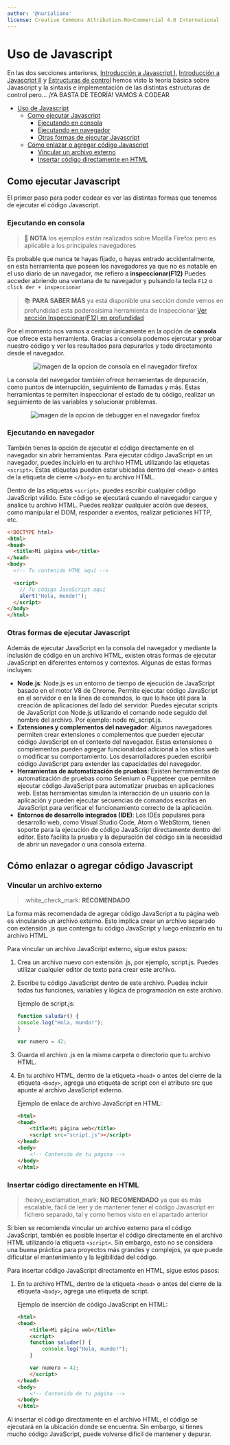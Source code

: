 ```yaml
---
author: '@nurialiano'
license: Creative Commons Attribution-NonCommercial 4.0 International
---
```


# Uso de Javascript

En las dos secciones anteriores, [Introducción a Javascript I](./), [Introducción a Javascript II](01\_introduccion.md) y [Estructuras de control](02\_estructuras\_control.md) hemos visto la teoría básica sobre Javascript y la sintaxis e implementación de las distintas estructuras de control pero... ¡YA BASTA DE TEORÍA! VAMOS A CODEAR

* [Uso de Javascript](03\_primeros\_pasos.md#uso-de-javascript)
  * [Como ejecutar Javascript](03\_primeros\_pasos.md#como-ejecutar-javascript)
    * [Ejecutando en consola](03\_primeros\_pasos.md#ejecutando-en-consola)
    * [Ejecutando en navegador](03\_primeros\_pasos.md#ejecutando-en-navegador)
    * [Otras formas de ejecutar Javascript](03\_primeros\_pasos.md#otras-formas-de-ejecutar-javascript)
  * [Cómo enlazar o agregar código Javascript](03\_primeros\_pasos.md#cómo-enlazar-o-agregar-código-javascript)
    * [Vincular un archivo externo](03\_primeros\_pasos.md#vincular-un-archivo-externo)
    * [Insertar código directamente en HTML](03\_primeros\_pasos.md#insertar-código-directamente-en-html)

## Como ejecutar Javascript

El primer paso para poder codear es ver las distintas formas que tenemos de ejecutar el código Javascript.

### Ejecutando en consola

> :pencil: **NOTA** los ejemplos están realizados sobre Mozilla Firefox pero es aplicable a los principales navegadores

Es probable que nunca te hayas fijado, o hayas entrado accidentalmente, en esta herramienta que poseen los navegadores ya que no es notable en el uso diario de un navegador, me refiero a **inspeccionar(F12)** Puedes acceder abriendo una ventana de tu navegador y pulsando la tecla `F12` o `click der + inspeccionar`

> :books: **PARA SABER MÁS** ya está disponible una sección donde vemos en profundidad esta poderosísima herramienta de Inspeccionar [Ver sección Inspeccionar(F12) en profundidad](03\_primeros\_pasos.md)

Por el momento nos vamos a centrar únicamente en la opción de **consola** que ofrece esta herramienta. Gracias a consola podemos ejercutar y probar nuestro código y ver los resultados para depurarlos y todo directamente desde el navegador.

<div align="center">

<img src="../../img/consola1_firefox.png" alt="imagen de la opcion de consola en el navegador firefox">

</div>

La consola del navegador también ofrece herramientas de depuración, como puntos de interrupción, seguimiento de llamadas y más. Estas herramientas te permiten inspeccionar el estado de tu código, realizar un seguimiento de las variables y solucionar problemas.

<div align="center">

<img src="../../img/consola2_firefox.png" alt="imagen de la opcion de debugger en el navegador firefox">

</div>

### Ejecutando en navegador

También tienes la opción de ejecutar el código directamente en el navegador sin abrir herramientas. Para ejecutar código JavaScript en un navegador, puedes incluirlo en tu archivo HTML utilizando las etiquetas `<script>`. Estas etiquetas pueden estar ubicadas dentro del `<head>` o antes de la etiqueta de cierre `</body>` en tu archivo HTML.

Dentro de las etiquetas `<script>`, puedes escribir cualquier código JavaScript válido. Este código se ejecutará cuando el navegador cargue y analice tu archivo HTML. Puedes realizar cualquier acción que desees, como manipular el DOM, responder a eventos, realizar peticiones HTTP, etc.

```html
<!DOCTYPE html>
<html>
<head>
  <title>Mi página web</title>
</head>
<body>
  <!-- Tu contenido HTML aquí -->

  <script>
    // Tu código JavaScript aquí
    alert("Hola, mundo!");
  </script>
</body>
</html>
```

### Otras formas de ejecutar Javascript

Además de ejecutar JavaScript en la consola del navegador y mediante la inclusión de código en un archivo HTML, existen otras formas de ejecutar JavaScript en diferentes entornos y contextos. Algunas de estas formas incluyen:

* **Node.js**: Node.js es un entorno de tiempo de ejecución de JavaScript basado en el motor V8 de Chrome. Permite ejecutar código JavaScript en el servidor o en la línea de comandos, lo que lo hace útil para la creación de aplicaciones del lado del servidor. Puedes ejecutar scripts de JavaScript con Node.js utilizando el comando node seguido del nombre del archivo. Por ejemplo: node mi\_script.js.
* **Extensiones y complementos del navegador**: Algunos navegadores permiten crear extensiones o complementos que pueden ejecutar código JavaScript en el contexto del navegador. Estas extensiones o complementos pueden agregar funcionalidad adicional a los sitios web o modificar su comportamiento. Los desarrolladores pueden escribir código JavaScript para extender las capacidades del navegador.
* **Herramientas de automatización de pruebas**: Existen herramientas de automatización de pruebas como Selenium o Puppeteer que permiten ejecutar código JavaScript para automatizar pruebas en aplicaciones web. Estas herramientas simulan la interacción de un usuario con la aplicación y pueden ejecutar secuencias de comandos escritas en JavaScript para verificar el funcionamiento correcto de la aplicación.
* **Entornos de desarrollo integrados (IDE)**: Los IDEs populares para desarrollo web, como Visual Studio Code, Atom o WebStorm, tienen soporte para la ejecución de código JavaScript directamente dentro del editor. Esto facilita la prueba y la depuración del código sin la necesidad de abrir un navegador o una consola externa.

## Cómo enlazar o agregar código Javascript

### Vincular un archivo externo

> :white\_check\_mark: **RECOMENDADO**

La forma más recomendada de agregar código JavaScript a tu página web es vinculando un archivo externo. Esto implica crear un archivo separado con extensión .js que contenga tu código JavaScript y luego enlazarlo en tu archivo HTML.

Para vincular un archivo JavaScript externo, sigue estos pasos:

1. Crea un archivo nuevo con extensión .js, por ejemplo, script.js. Puedes utilizar cualquier editor de texto para crear este archivo.
2.  Escribe tu código JavaScript dentro de este archivo. Puedes incluir todas tus funciones, variables y lógica de programación en este archivo.

    Ejemplo de script.js:

    ```js
    function saludar() {
    console.log("Hola, mundo!");
    }

    var numero = 42;
    ```
3. Guarda el archivo .js en la misma carpeta o directorio que tu archivo HTML.
4.  En tu archivo HTML, dentro de la etiqueta `<head>` o antes del cierre de la etiqueta `<body>`, agrega una etiqueta de script con el atributo src que apunte al archivo JavaScript externo.

    Ejemplo de enlace de archivo JavaScript en HTML:

    ```html
    <html>
    <head>
        <title>Mi página web</title>
        <script src="script.js"></script>
    </head>
    <body>
        <!-- Contenido de tu página -->
    </body>
    </html>
    ```

### Insertar código directamente en HTML

> :heavy\_exclamation\_mark: **NO RECOMENDADO** ya que es más escalable, fácil de leer y de mantener tener el código Javascript en fichero separado, tal y como hemos visto en el apartado anterior

Si bien se recomienda vincular un archivo externo para el código JavaScript, también es posible insertar el código directamente en el archivo HTML utilizando la etiqueta `<script>`. Sin embargo, esto no se considera una buena práctica para proyectos más grandes y complejos, ya que puede dificultar el mantenimiento y la legibilidad del código.

Para insertar código JavaScript directamente en HTML, sigue estos pasos:

1.  En tu archivo HTML, dentro de la etiqueta `<head>` o antes del cierre de la etiqueta `<body>`, agrega una etiqueta de script.

    Ejemplo de inserción de código JavaScript en HTML:

    ```html
    <html>
    <head>
        <title>Mi página web</title>
        <script>
        function saludar() {
            console.log("Hola, mundo!");
        }

        var numero = 42;
        </script>
    </head>
    <body>
        <!-- Contenido de tu página -->
    </body>
    </html>
    ```

Al insertar el código directamente en el archivo HTML, el código se ejecutará en la ubicación donde se encuentra. Sin embargo, si tienes mucho código JavaScript, puede volverse difícil de mantener y depurar.
